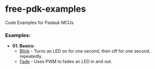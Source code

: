 # free-pdk-examples
Code Examples for Padauk MCUs 


### Examples:
- **01. Basics:**
  - [Blink](01.Basics/Blink) - Turns an LED on for one second, then off for one second, repeatedly.
  - [Fade](01.Basics/Fade) - Uses PWM to fades an LED in and out.
